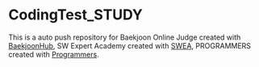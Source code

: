 # CodingTest_STUDY
This is a auto push repository for 
Baekjoon Online Judge created with [BaekjoonHub](https://github.com/BaekjoonHub/BaekjoonHub),
SW Expert Academy created with [SWEA](https://swexpertacademy.com/main/main.do),
PROGRAMMERS created with [Programmers](https://school.programmers.co.kr/learn/challenges).
